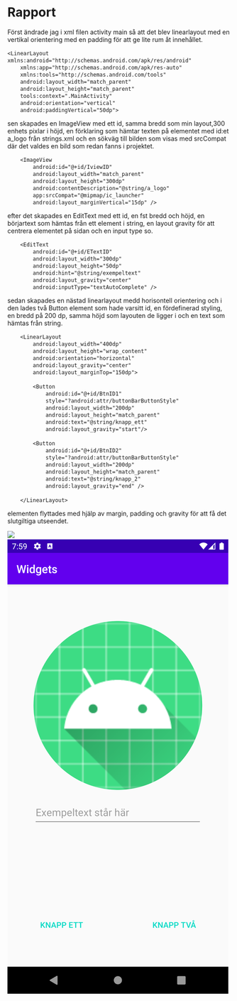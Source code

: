 
# Rapport
Först ändrade jag i xml filen activity main så att det blev linearlayout med en vertikal orientering med en padding för att ge lite rum åt innehållet.
```
<LinearLayout xmlns:android="http://schemas.android.com/apk/res/android"
    xmlns:app="http://schemas.android.com/apk/res-auto"
    xmlns:tools="http://schemas.android.com/tools"
    android:layout_width="match_parent"
    android:layout_height="match_parent"
    tools:context=".MainActivity"
    android:orientation="vertical"
    android:paddingVertical="50dp">
```
sen skapades en ImageView med ett id, samma bredd som min layout,300 enhets pixlar i höjd, en förklaring som hämtar texten på elementet med id:et a_logo från strings.xml och en sökväg till bilden som visas med srcCompat där det valdes en bild som redan fanns i projektet.
```
    <ImageView
        android:id="@+id/IviewID"
        android:layout_width="match_parent"
        android:layout_height="300dp"
        android:contentDescription="@string/a_logo"
        app:srcCompat="@mipmap/ic_launcher"
        android:layout_marginVertical="15dp" />
```
efter det skapades en EditText med ett id, en fst bredd och höjd, en börjartext som hämtas från ett element i string, en layout gravity för att centrera elementet på sidan och  en input type so.
```
    <EditText
        android:id="@+id/ETextID"
        android:layout_width="300dp"
        android:layout_height="50dp"
        android:hint="@string/exempeltext"
        android:layout_gravity="center"
        android:inputType="textAutoComplete" />
```
sedan skapades en nästad linearlayout medd horisontell orientering och i den lades två Button element som hade varsitt id, en fördefinerad styling, en bredd på 200 dp, samma höjd som layouten de ligger i och en text som hämtas från string.
```
    <LinearLayout
        android:layout_width="400dp"
        android:layout_height="wrap_content"
        android:orientation="horizontal"
        android:layout_gravity="center"
        android:layout_marginTop="150dp">

        <Button
            android:id="@+id/BtnID1"
            style="?android:attr/buttonBarButtonStyle"
            android:layout_width="200dp"
            android:layout_height="match_parent"
            android:text="@string/knapp_ett"
            android:layout_gravity="start"/>

        <Button
            android:id="@+id/BtnID2"
            style="?android:attr/buttonBarButtonStyle"
            android:layout_width="200dp"
            android:layout_height="match_parent"
            android:text="@string/knapp_2"
            android:layout_gravity="end" />

    </LinearLayout>

```

elementen flyttades med hjälp av margin, padding och gravity för att få det slutgiltiga utseendet.

![](android.png)
![](Screenshot_widgets.png)


